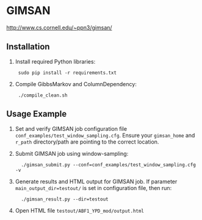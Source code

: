 GIMSAN
===

http://www.cs.cornell.edu/~ppn3/gimsan/

Installation
---

1. Install required Python libraries:

        sudo pip install -r requirements.txt

2. Compile GibbsMarkov and ColumnDependency:

        ./compile_clean.sh

Usage Example
---

1. Set and verify GIMSAN job configuration file `conf_examples/test_window_sampling.cfg`.
   Ensure your `gimsan_home` and `r_path` directory/path are pointing to the
   correct location.

2. Submit GIMSAN job using window-sampling:

         ./gimsan_submit.py --conf=conf_examples/test_window_sampling.cfg -v

3. Generate results and HTML output for GIMSAN job. If parameter `main_output_dir=testout/`
   is set in configuration file, then run:

         ./gimsan_result.py --dir=testout

4. Open HTML file `testout/ABF1_YPD_mod/output.html`
